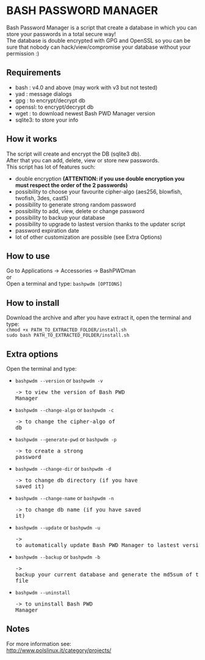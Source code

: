 BASH PASSWORD MANAGER
=====================

Bash Password Manager is a script that create a database in which you can store your passwords in a total secure way!<br>
The database is double encrypted with GPG and OpenSSL so you can be sure that nobody can hack/view/compromise your database without your permission :)

Requirements
------------

* bash   : v4.0 and above (may work with v3 but not tested)
* yad	 : message dialogs
* gpg    : to encrypt/decrypt db
* openssl: to encrypt/decrypt db
* wget   : to download newest Bash PWD Manager version
* sqlite3: to store your info

How it works
------------

The script will create and encrypt the DB (sqlite3 db).<br> 
After that you can add, delete, view or store new passwords.<br>
This script has lot of features such:<br>

- double encryption <b>(ATTENTION: if you use double encryption you must respect the order of the 2 passwords)</b>
- possibility to choose your favourite cipher-algo (aes256, blowfish, twofish, 3des, cast5)
- possibility to generate strong random password
- possibility to add, view, delete or change password
- possibility to backup your database
- possibility to upgrade to lastest version thanks to the updater script
- password expiration date
- lot of other customization are possible (see Extra Options)

How to use
----------

Go to Applications -> Accessories -> BashPWDman<br>
or<br>
Open a terminal and type: `bashpwdm [OPTIONS]`

How to install
--------------

Download the archive and after you have extract it, open the terminal and type:<br>
`chmod +x PATH_TO_EXTRACTED_FOLDER/install.sh`<br>
`sudo bash PATH_TO_EXTRACTED_FOLDER/install.sh`

Extra options
-------------

Open the terminal and type:<br>

- `bashpwdm --version` or `bashpwdm -v`<pre>-> to view the version of Bash PWD Manager</pre>
- `bashpwdm --change-algo` or `bashpwdm -c`<pre>-> to change the cipher-algo of db</pre>
- `bashpwdm --generate-pwd` or `bashpwdm -p`<pre>-> to create a strong password</pre>
- `bashpwdm --change-dir` or `bashpwdm -d`<pre>-> to change db directory (if you have saved it)</pre>
- `bashpwdm --change-name` or `bashpwdm -n`<pre>-> to change db name (if you have saved it)</pre>
- `bashpwdm --update` or `bashpwdm -u`<pre>-> to automatically update Bash PWD Manager to lastest version</pre>
- `bashpwdm --backup` or `bashpwdm -b`<pre>-> backup your current database and generate the md5sum of the backupped file</pre>
- `bashpwdm --uninstall`<pre>-> to uninstall Bash PWD Manager</pre>

Notes
-----

For more information see:<br>
<http://www.polslinux.it/category/projects/>
